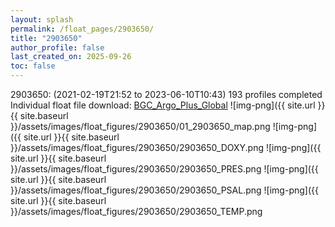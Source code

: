 ```yaml
---
layout: splash
permalink: /float_pages/2903650/
title: "2903650"
author_profile: false
last_created_on: 2025-09-26
toc: false
---
```

 
2903650:  (2021-02-19T21:52 to 2023-06-10T10:43)
193 profiles completed
Individual float file download: [BGC_Argo_Plus_Global](https://ftp.soest.hawaii.edu/bgc_argo_plus/Individual_Floats/outliers_removed/2903650_Sprof_processed.nc)
![img-png]({{ site.url }}{{ site.baseurl }}/assets/images/float_figures/2903650/01_2903650_map.png
![img-png]({{ site.url }}{{ site.baseurl }}/assets/images/float_figures/2903650/2903650_DOXY.png
![img-png]({{ site.url }}{{ site.baseurl }}/assets/images/float_figures/2903650/2903650_PRES.png
![img-png]({{ site.url }}{{ site.baseurl }}/assets/images/float_figures/2903650/2903650_PSAL.png
![img-png]({{ site.url }}{{ site.baseurl }}/assets/images/float_figures/2903650/2903650_TEMP.png
